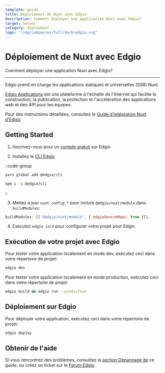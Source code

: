 ```yaml
---
template: guide
title: Déploiement de Nuxt avec Edgio
description: Comment déployer une application Nuxt avec Edgio?
target: Server
category: deployment
logo: "/img/companies/full/dark/edgio.svg"
---
```


# Déploiement de Nuxt avec Edgio

Comment déployer une application Nuxt avec Edgio?

---

Edgio prend en charge les applications statiques et universelles (SSR) Nuxt.

[Edgio Applications](https://docs.edg.io) est une plateforme à l'échelle de l'Internet qui facilite la construction, la publication, la protection et l'accélération des applications web et des API pour les équipes.

Pour des instructions détaillées, consultez le [Guide d'intégration Nuxt d'Edgio](https://docs.edg.io/guides/nuxt)

## Getting Started

1. Inscrivez-vous pour un [compte gratuit](https://app.layer0.co/signup) sur Edgio

2. Installez le [CLI Edgio](https://docs.edg.io/guides/cli)

::code-group
```bash [Yarn]
yarn global add @edgio/cli
```
```bash [NPM]
npm i -g @edgio/cli
```
::

3. Mettez à jour `nuxt.config.*` pour inclure `@edgio/nuxt/module` dans `buildModules`:

```js
buildModules: [['@edgio/nuxt/module', { edgioSourceMaps: true }]],
```

4. Exécutez `edgio init` pour configurer votre projet pour Edgio

## Exécution de votre projet avec Edgio

Pour tester votre application localement en mode dev, exécutez ceci dans votre répertoire de projet:

```bash
edgio dev
```

Pour tester votre application localement en mode production, exécutez ceci dans votre répertoire de projet:

```bash
edgio build && edgio run --production
```

## Déploiement sur Edgio

Pour déployer votre application, exécutez ceci dans votre répertoire de projet:

```bash
edgio deploy
```

## Obtenir de l'aide

Si vous rencontrez des problèmes, consultez la [section Dépannage de](https://docs.edg.io/guides/nuxt#section_troubleshooting) ce guide, ou créez un ticket sur le [Forum Edgio](https://forum.edg.io).
